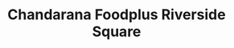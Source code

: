 ---
title: "Chandarana Foodplus Riverside Square"
url: /nairobi/chandarana-foodplus-riverside-square/
shop: supermarket
---